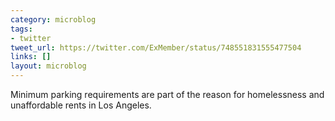 ```yaml
---
category: microblog
tags:
- twitter
tweet_url: https://twitter.com/ExMember/status/748551831555477504
links: []
layout: microblog
---
```

Minimum parking requirements are part of the reason for homelessness and unaffordable rents in Los Angeles.
